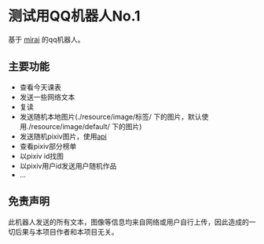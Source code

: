 # 测试用QQ机器人No.1
基于 [mirai](https://github.com/mamoe/mirai) 的qq机器人。
## 主要功能
* 查看今天课表
* 发送一些网络文本
* 复读
* 发送随机本地图片(./resource/image/标签/ 下的图片，默认使用./resource/image/default/ 下的图片)
* 发送随机pixiv图片，使用[api](https://api.lolicon.app/setu/)
* 查看pixiv部分榜单
* 以pixiv id找图
* 以pixiv用户id发送用户随机作品
* ...
## 免责声明
此机器人发送的所有文本，图像等信息均来自网络或用户自行上传，因此造成的一切后果与本项目作者和本项目无关。